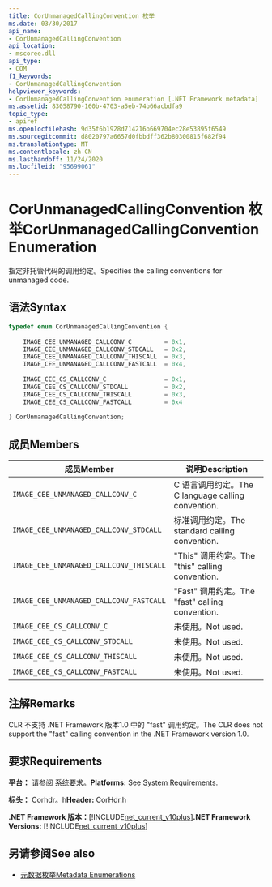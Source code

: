```yaml
---
title: CorUnmanagedCallingConvention 枚举
ms.date: 03/30/2017
api_name:
- CorUnmanagedCallingConvention
api_location:
- mscoree.dll
api_type:
- COM
f1_keywords:
- CorUnmanagedCallingConvention
helpviewer_keywords:
- CorUnmanagedCallingConvention enumeration [.NET Framework metadata]
ms.assetid: 83058790-160b-4703-a5eb-74b66acbdfa9
topic_type:
- apiref
ms.openlocfilehash: 9d35f6b1928d714216b669704ec28e53895f6549
ms.sourcegitcommit: d8020797a6657d0fbbdff362b80300815f682f94
ms.translationtype: MT
ms.contentlocale: zh-CN
ms.lasthandoff: 11/24/2020
ms.locfileid: "95699061"
---
```

# <a name="corunmanagedcallingconvention-enumeration"></a><span data-ttu-id="b5351-102">CorUnmanagedCallingConvention 枚举</span><span class="sxs-lookup"><span data-stu-id="b5351-102">CorUnmanagedCallingConvention Enumeration</span></span>

<span data-ttu-id="b5351-103">指定非托管代码的调用约定。</span><span class="sxs-lookup"><span data-stu-id="b5351-103">Specifies the calling conventions for unmanaged code.</span></span>  
  
## <a name="syntax"></a><span data-ttu-id="b5351-104">语法</span><span class="sxs-lookup"><span data-stu-id="b5351-104">Syntax</span></span>  
  
```cpp  
typedef enum CorUnmanagedCallingConvention {  
  
    IMAGE_CEE_UNMANAGED_CALLCONV_C         = 0x1,  
    IMAGE_CEE_UNMANAGED_CALLCONV_STDCALL   = 0x2,  
    IMAGE_CEE_UNMANAGED_CALLCONV_THISCALL  = 0x3,  
    IMAGE_CEE_UNMANAGED_CALLCONV_FASTCALL  = 0x4,  
  
    IMAGE_CEE_CS_CALLCONV_C                = 0x1,  
    IMAGE_CEE_CS_CALLCONV_STDCALL          = 0x2,  
    IMAGE_CEE_CS_CALLCONV_THISCALL         = 0x3,  
    IMAGE_CEE_CS_CALLCONV_FASTCALL         = 0x4  
  
} CorUnmanagedCallingConvention;  
```  
  
## <a name="members"></a><span data-ttu-id="b5351-105">成员</span><span class="sxs-lookup"><span data-stu-id="b5351-105">Members</span></span>  
  
|<span data-ttu-id="b5351-106">成员</span><span class="sxs-lookup"><span data-stu-id="b5351-106">Member</span></span>|<span data-ttu-id="b5351-107">说明</span><span class="sxs-lookup"><span data-stu-id="b5351-107">Description</span></span>|  
|------------|-----------------|  
|`IMAGE_CEE_UNMANAGED_CALLCONV_C`|<span data-ttu-id="b5351-108">C 语言调用约定。</span><span class="sxs-lookup"><span data-stu-id="b5351-108">The C language calling convention.</span></span>|  
|`IMAGE_CEE_UNMANAGED_CALLCONV_STDCALL`|<span data-ttu-id="b5351-109">标准调用约定。</span><span class="sxs-lookup"><span data-stu-id="b5351-109">The standard calling convention.</span></span>|  
|`IMAGE_CEE_UNMANAGED_CALLCONV_THISCALL`|<span data-ttu-id="b5351-110">"This" 调用约定。</span><span class="sxs-lookup"><span data-stu-id="b5351-110">The "this" calling convention.</span></span>|  
|`IMAGE_CEE_UNMANAGED_CALLCONV_FASTCALL`|<span data-ttu-id="b5351-111">"Fast" 调用约定。</span><span class="sxs-lookup"><span data-stu-id="b5351-111">The "fast" calling convention.</span></span>|  
|`IMAGE_CEE_CS_CALLCONV_C`|<span data-ttu-id="b5351-112">未使用。</span><span class="sxs-lookup"><span data-stu-id="b5351-112">Not used.</span></span>|  
|`IMAGE_CEE_CS_CALLCONV_STDCALL`|<span data-ttu-id="b5351-113">未使用。</span><span class="sxs-lookup"><span data-stu-id="b5351-113">Not used.</span></span>|  
|`IMAGE_CEE_CS_CALLCONV_THISCALL`|<span data-ttu-id="b5351-114">未使用。</span><span class="sxs-lookup"><span data-stu-id="b5351-114">Not used.</span></span>|  
|`IMAGE_CEE_CS_CALLCONV_FASTCALL`|<span data-ttu-id="b5351-115">未使用。</span><span class="sxs-lookup"><span data-stu-id="b5351-115">Not used.</span></span>|  
  
## <a name="remarks"></a><span data-ttu-id="b5351-116">注解</span><span class="sxs-lookup"><span data-stu-id="b5351-116">Remarks</span></span>  

 <span data-ttu-id="b5351-117">CLR 不支持 .NET Framework 版本1.0 中的 "fast" 调用约定。</span><span class="sxs-lookup"><span data-stu-id="b5351-117">The CLR does not support the "fast" calling convention in the .NET Framework version 1.0.</span></span>  
  
## <a name="requirements"></a><span data-ttu-id="b5351-118">要求</span><span class="sxs-lookup"><span data-stu-id="b5351-118">Requirements</span></span>  

 <span data-ttu-id="b5351-119">**平台：** 请参阅 [系统要求](../../get-started/system-requirements.md)。</span><span class="sxs-lookup"><span data-stu-id="b5351-119">**Platforms:** See [System Requirements](../../get-started/system-requirements.md).</span></span>  
  
 <span data-ttu-id="b5351-120">**标头：** Corhdr。h</span><span class="sxs-lookup"><span data-stu-id="b5351-120">**Header:** CorHdr.h</span></span>  
  
 <span data-ttu-id="b5351-121">**.NET Framework 版本：**[!INCLUDE[net_current_v10plus](../../../../includes/net-current-v10plus-md.md)]</span><span class="sxs-lookup"><span data-stu-id="b5351-121">**.NET Framework Versions:** [!INCLUDE[net_current_v10plus](../../../../includes/net-current-v10plus-md.md)]</span></span>  
  
## <a name="see-also"></a><span data-ttu-id="b5351-122">另请参阅</span><span class="sxs-lookup"><span data-stu-id="b5351-122">See also</span></span>

- [<span data-ttu-id="b5351-123">元数据枚举</span><span class="sxs-lookup"><span data-stu-id="b5351-123">Metadata Enumerations</span></span>](metadata-enumerations.md)

